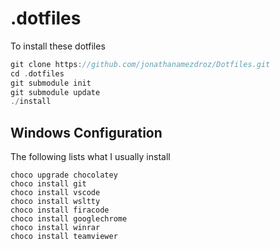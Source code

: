 # .dotfiles

To install these dotfiles

```c
git clone https://github.com/jonathanamezdroz/Dotfiles.git
cd .dotfiles
git submodule init
git submodule update
./install
```

## Windows Configuration

The following lists what I usually install 

```console
choco upgrade chocolatey
choco install git
choco install vscode
choco install wsltty
choco install firacode
choco install googlechrome
choco install winrar
choco install teamviewer
```
